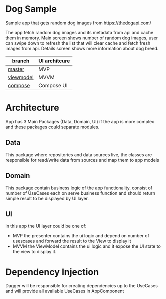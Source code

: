 # Dog Sample
Sample app that gets random dog images from https://thedogapi.com/

The app fetch random dog images and its metadata from api and cache them in memory.
Main screen shows number of random dog images, user can swipe down to refresh the list that will clear cache and fetch fresh images from api.
Details screen shows more information about dog breed.


|branch  | UI architcure |
|--|--|
| [master](https://github.com/oa-azab/DogSample/tree/master) | MVP |
| [viewmodel](https://github.com/oa-azab/DogSample/tree/viewmodel) | MVVM |
| [compose](https://github.com/oa-azab/DogSample/tree/compose) | Compose UI |

# Architecture

App has 3 Main Packages (Data, Domain, UI) if the app is more complex and these packages could separate modules.

## Data

This package where repositories and data sources live, the classes are responsible for read/write data from sources and map them to app models

## Domain

This package contain business logic of the app functionality.
consist of number of UseCases each on serve business function and should return simple result to be displayed by UI layer.


## UI
in this app the UI layer could be one of:
- MVP the presenter contains the ui logic and depend on number of usescases and forward the result to the View to display it
- MVVM the ViewModel contains the ui logic and it expose the UI state to the view to display it.


# Dependency Injection
Dagger will be responsible for creating dependencies up to the UseCases and will provide all available UseCases in AppComponent 